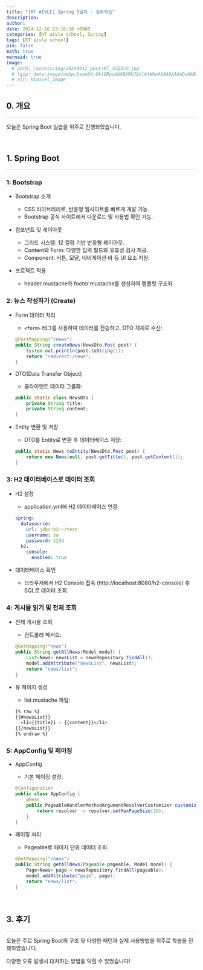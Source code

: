 ```yaml
---
title: "[KT AIVLE] Spring 5일차 - 심화학습"
description: 
author:
date: 2024-12-16 23:10:18 +0900
categories: [KT aivle school, Spring]
tags: [KT aivle school]
pin: false
math: true
mermaid: true
image:
  # path: /assets/img/20240912_post/KT_모집요강.jpg
  # lqip: data:image/webp;base64,UklGRpoAAABXRUJQVlA4WAoAAAAQAAAADwAABwAAQUxQSDIAAAARL0AmbZurmr57yyIiqE8oiG0bejIYEQTgqiDA9vqnsUSI6H+oAERp2HZ65qP/VIAWAFZQOCBCAAAA8AEAnQEqEAAIAAVAfCWkAALp8sF8rgRgAP7o9FDvMCkMde9PK7euH5M1m6VWoDXf2FkP3BqV0ZYbO6NA/VFIAAAA
  # alt: ktaivel_image
---
```



## **0. 개요**
<hr style="height: 0.5px; background-color: rgba(0, 0, 0, .1); border: none;" /> 

오늘은 Spring Boot 실습을 위주로 진행되었습니다.

<br>

## **1. Spring Boot**
<hr style="height: 0.5px; background-color: rgba(0, 0, 0, .1); border: none;" />

###  1: Bootstrap
- Bootstrap 소개
  - CSS 라이브러리로, 반응형 웹사이트를 빠르게 개발 가능.  
  - Bootstrap 공식 사이트에서 다운로드 및 사용법 확인 가능.  

- 컴포넌트 및 레이아웃
  - 그리드 시스템: 12 컬럼 기반 반응형 레이아웃.  
  - Content와 Form: 다양한 입력 필드와 유효성 검사 제공.  
  - Component: 버튼, 모달, 네비게이션 바 등 UI 요소 지원.  

- 프로젝트 적용
  - header.mustache와 footer.mustache를 생성하여 템플릿 구조화.  

###  2: 뉴스 작성하기 (Create)  

- Form 데이터 처리  
  - `<form>` 태그를 사용하여 데이터를 전송하고, DTO 객체로 수신:

  ```java
  @PostMapping("/news")
  public String createNews(NewsDto.Post post) {
      System.out.println(post.toString());
      return "redirect:/news";
  }
  ```

- DTO(Data Transfer Object)
  - 클라이언트 데이터 그룹화:

  ```java
  public static class NewsDto {
      private String title;
      private String content;
  }
  ```

- Entity 변환 및 저장
  - DTO를 Entity로 변환 후 데이터베이스 저장:

  ```java
  public static News toEntity(NewsDto.Post post) {
      return new News(null, post.getTitle(), post.getContent());
  }
  ```

###  3: H2 데이터베이스로 데이터 조회

- H2 설정
  - application.yml에 H2 데이터베이스 연결:

  ```yaml
  spring:
    datasource:
      url: jdbc:h2:~/test
      username: sa
      password: 1234
    h2:
      console:
        enabled: true
  ```

- 데이터베이스 확인
  - 브라우저에서 H2 Console 접속 (http://localhost:8080/h2-console) 후 SQL로 데이터 조회.

### 4: 게시물 읽기 및 전체 조회
- 전체 게시물 조회
  - 컨트롤러 메서드:

  ```java
  @GetMapping("news")
  public String getAllNews(Model model) {
      List<News> newsList = newsRepository.findAll();
      model.addAttribute("newsList", newsList);
      return "news/list";
  }
  ```

- 뷰 페이지 생성
  - list.mustache 파일:

  ```html
  {% raw %}
  {{#newsList}}
    <li>{{title}} - {{content}}</li>
  {{/newsList}}
  {% endraw %}
  ```
  
### 5: AppConfig 및 페이징
- AppConfig
  - 기본 페이징 설정:
  ```java
  @Configuration
  public class AppConfig {
      @Bean
      public PageableHandlerMethodArgumentResolverCustomizer customize() {
          return resolver -> resolver.setMaxPageSize(10);
      }
  }
  ```

- 페이징 처리
  - Pageable로 페이지 단위 데이터 조회:
  ```java
  @GetMapping("/news")
  public String getAllNews(Pageable pageable, Model model) {
      Page<News> page = newsRepository.findAll(pageable);
      model.addAttribute("page", page);
      return "news/list";
  }
  ```

   
<br>

## **3. 후기**
<hr style="height: 0.5px; background-color: rgba(0, 0, 0, .1); border: none;" /> 

오늘은 주로 Spring Boot의 구조 및 다양한 패턴과 실제 사용방법을 위주로 학습을 진행하였습니다.

다양한 오류 발생시 대처하는 방법을 익힐 수 있었습니다!